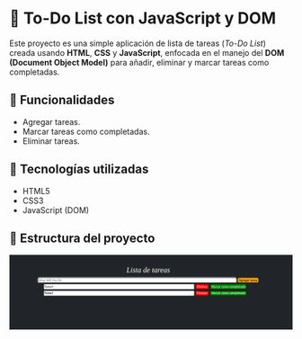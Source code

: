 # 📝 To-Do List con JavaScript y DOM
Este proyecto es una simple aplicación de lista de tareas (*To-Do List*) creada usando **HTML**, **CSS** y **JavaScript**, enfocada en el manejo del **DOM (Document Object Model)** para añadir, eliminar y marcar tareas como completadas.
## 🚀 Funcionalidades
- Agregar tareas.
- Marcar tareas como completadas.
- Eliminar tareas.
## 🧠 Tecnologías utilizadas
- HTML5
- CSS3
- JavaScript (DOM)
## 📂 Estructura del proyecto

![image](./Imagen.png)